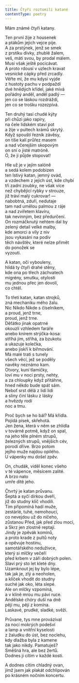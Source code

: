 ```yaml
---
title: Čtyři roztomilí katané
contentType: poetry
---
```


<section>

Mám známé čtyři katany.

Ten první žije z housenek  
a ptákům jejich vejce pije.  
A za prstýnek, jenž se smek  
z prstíku dívky, zhublé žalem,  
veš, máti svou, by prodal málem.  
Musí však ještě pocicávat.  
A proto rdousí v uzlech kravat  
vesnické cápky před zrcadly.  
Věřte mi, že mu kdysi vyjde  
z hustoty pachu v podpaždí  
dvé hnědých křídel, jaké mívá  
pořádný anděl, anděl padlý —  
jen co se láskou rozdráždí,  
jen co se trošku rozezpívá.

Ten druhý tasí chudé kýty  
při chůzi jako rapíry,  
na čele lidském staví pot  
a žije v pultech krámů skrytý.  
Když spouští řezník závěsy,  
on tiše kalí průřez masem  
a nad včerejším skopovým  
on sní o jisté matróně.  
Ó, že ji půjde stopovat!

Hle už je v jejím salóně  
a sedá kolem podobizen  
ten lstivý katan, jemný ovád,  
a vzdechem z jejích úst, kde chybí  
tři zadní zoubky, ne však více  
než chybějící rybky v strouze,  
již tráví malý cukrovar! —  
nabobtná, zduří, nedutaje  
tam nad umělou palmou z ráje  
a nad zvířetem klavíru,  
tak nevinným, bez předurčení.  
On rozmáčknutý nehtem dal by  
zelený detail velké malby,  
kde amorci a víly z niv  
jsou vykasáni na podiv  
těch návštěv, které nelze přimět  
do ponožek se  
vyzouti.

A katan, oči vybouleny,  
hlídá ty čtyři drahé stěny,  
kde ona po třech záchvatech  
migrény, smutku, otylosti  
mu jednou přec jen dovolí,  
co chtěl.

To třetí katan, katan strojků,  
zná mechaniku mého žalu.  
Nic Nikdo Nikde s číselníkem,  
a proud, jenž trne,  
proud, jenž trne.  
Děťátko jinak opatrné  
okouzlí vzhledem faráře  
anebo knírem strýčka-kosa:  
stříhá jím, stříhá, za bzukotu  
a ukazuje kolečka,  
anebo jiskří k biřmování.  
Má malé trati s tunely  
všech věcí, jež se poděly  
navěky neznámo kam.  
Otvory, kuní tlamičky,  
loví mu v noci prsty, nehty,  
a za chloupky když přitáhne,  
hned někdo bude spát sám.  
Neboť srst dělá z lidí lidi  
a sliny činí lásku z lásky  
a hvězdy rodí  
noc a tmu.

Proč bych se ho bál? Má křídla.  
Pojídá písek, skřehotá.  
Jen žena, která v něm se zhlídla  
v továrně potmě, když on spal,  
na jeho těle plném strupů,  
železných strupů, vnějších cév,  
porodí dříve. Brzo potom  
jejího muže najdou opilého.  
U vápenky mu došel zpěv.

On, chudák, viděl konec všeho  
v té vápence, měsícem zalité.  
A brzo nato  
umře dítě jeho.

Čtvrtý je katan průvanu.  
Šeptá a syčí dírkou dveří,  
jíž do studny klíč vhodili.  
Tím připomíná hadí muže,  
zestárlé, tuhé, nemohoucí,  
co nevejdou už do ničeho,  
zůstanou Před, jak před zlou mocí,  
a Skrz jen zlostně reptají.  
Jindy je zpěvák komínů,  
a proto krade z pultů noty  
a opěvuje hostinu,  
samotářského neduživce,  
který si mlčky večeří  
před krbem v záři dobrých polen.  
Slaví prý sto let kleté dny.  
Uzamknout jej by bylo lépe,  
tak jak je, zlý a neoholen,  
a klíček vhodit do studny  
suché jak oko, léta slepé.  
Ale on mlčky vzpomíná,  
a v klíně mrou mu páví ruce.  
Andělské chóry duší na dně  
pějí mu, pějí z komína.  
Laskavé, prudké, sladké, svěží.

Průvane, tys mne provázíval  
za nocí mokrých podešví  
a lamp a vnitřní kyselosti  
z žaludku do úst, bez noclehu,  
kdy dlažba byla z kamene  
tak jako nikdy. Pamatuješ?  
Směšná hra, ale bez žertů.  
Dodnes ji cítím v každé kosti.

A dodnes cítím chladný ovan,  
jímž jsem jak plakát odchlipován  
po krásném nočním koncertu.

</section>
